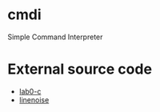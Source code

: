 # cmdi
Simple Command Interpreter

# External source code

* [lab0-c](https://github.com/sysprog21/lab0-c)
* [linenoise](https://github.com/antirez/linenoise)
